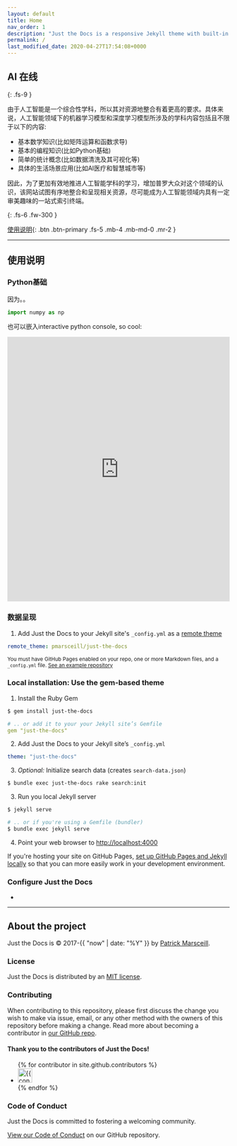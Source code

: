 ```yaml
---
layout: default
title: Home
nav_order: 1
description: "Just the Docs is a responsive Jekyll theme with built-in search that is easily customizable and hosted on GitHub Pages."
permalink: /
last_modified_date: 2020-04-27T17:54:08+0000
---
```


## AI 在线
{: .fs-9 }

由于人工智能是一个综合性学科，所以其对资源地整合有着更高的要求。具体来说，人工智能领域下的机器学习模型和深度学习模型所涉及的学科内容包括且不限于以下的内容:
* 基本数学知识(比如矩阵运算和函数求导)
* 基本的编程知识(比如Python基础)
* 简单的统计概念(比如数据清洗及其可视化等)
* 具体的生活场景应用(比如AI医疗和智慧城市等)

因此，为了更加有效地推进人工智能学科的学习，增加普罗大众对这个领域的认识，该网站试图有序地整合和呈现相关资源，尽可能成为人工智能领域内具有一定审美趣味的一站式索引终端。

{: .fs-6 .fw-300 }

[使用说明](#使用说明){: .btn .btn-primary .fs-5 .mb-4 .mb-md-0 .mr-2 }

<!-- [View it on GitHub](https://github.com/pmarsceill/just-the-docs){: .btn .fs-5 .mb-4 .mb-md-0 } -->

---

## 使用说明

### Python基础

因为。。

```python
import numpy as np
```

也可以嵌入interactive python console, so cool:

<iframe src="https://trinket.io/embed/python3/3f11f21375" width="100%" height="600" frameborder="0" marginwidth="0" marginheight="0" allowfullscreen></iframe>

### 数据呈现


1. Add Just the Docs to your Jekyll site's `_config.yml` as a [remote theme](https://blog.github.com/2017-11-29-use-any-theme-with-github-pages/)
```yaml
remote_theme: pmarsceill/just-the-docs
```
<small>You must have GitHub Pages enabled on your repo, one or more Markdown files, and a `_config.yml` file. [See an example repository](https://github.com/pmarsceill/jtd-remote)</small>

### Local installation: Use the gem-based theme

1. Install the Ruby Gem
```bash
$ gem install just-the-docs
```
```yaml
# .. or add it to your your Jekyll site’s Gemfile
gem "just-the-docs"
```
2. Add Just the Docs to your Jekyll site’s `_config.yml`
```yaml
theme: "just-the-docs"
```
3. _Optional:_ Initialize search data (creates `search-data.json`)
```bash
$ bundle exec just-the-docs rake search:init
```
3. Run you local Jekyll server
```bash
$ jekyll serve
```
```bash
# .. or if you're using a Gemfile (bundler)
$ bundle exec jekyll serve
```
4. Point your web browser to [http://localhost:4000](http://localhost:4000)

If you're hosting your site on GitHub Pages, [set up GitHub Pages and Jekyll locally](https://help.github.com/en/articles/setting-up-your-github-pages-site-locally-with-jekyll) so that you can more easily work in your development environment.

### Configure Just the Docs

-

---

## About the project

Just the Docs is &copy; 2017-{{ "now" | date: "%Y" }} by [Patrick Marsceill](http://patrickmarsceill.com).

### License

Just the Docs is distributed by an [MIT license](https://github.com/pmarsceill/just-the-docs/tree/master/LICENSE.txt).

### Contributing

When contributing to this repository, please first discuss the change you wish to make via issue,
email, or any other method with the owners of this repository before making a change. Read more about becoming a contributor in [our GitHub repo](https://github.com/pmarsceill/just-the-docs#contributing).

#### Thank you to the contributors of Just the Docs!

<ul class="list-style-none">
{% for contributor in site.github.contributors %}
  <li class="d-inline-block mr-1">
     <a href="{{ contributor.html_url }}"><img src="{{ contributor.avatar_url }}" width="32" height="32" alt="{{ contributor.login }}"/></a>
  </li>
{% endfor %}
</ul>

### Code of Conduct

Just the Docs is committed to fostering a welcoming community.

[View our Code of Conduct](https://github.com/pmarsceill/just-the-docs/tree/master/CODE_OF_CONDUCT.md) on our GitHub repository.
